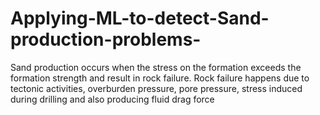 # Applying-ML-to-detect-Sand-production-problems-
Sand production occurs when the stress on the formation exceeds the formation strength and result in rock failure. Rock failure happens due to tectonic activities, overburden pressure, pore pressure, stress induced during drilling and also producing fluid drag force
